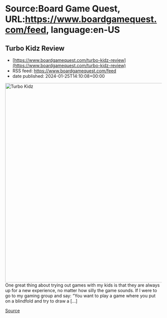 # Source:Board Game Quest, URL:https://www.boardgamequest.com/feed, language:en-US

## Turbo Kidz Review
 - [https://www.boardgamequest.com/turbo-kidz-review](https://www.boardgamequest.com/turbo-kidz-review)
 - RSS feed: https://www.boardgamequest.com/feed
 - date published: 2024-01-25T14:10:08+00:00

<img alt="Turbo Kidz" class="webfeedsFeaturedVisual not-transparent wp-post-image" height="640" src="https://www.boardgamequest.com/wp-content/uploads/2023/12/Turbo-Kidz-1024x1024.webp" width="640" />One great thing about trying out games with my kids is that they are always up for a new experience, no matter how silly the game sounds. If I were to go to my gaming group and say: &#8220;You want to play a game where you put on a blindfold and try to draw a [&#8230;]
<p><a href="https://www.boardgamequest.com/turbo-kidz-review/" rel="nofollow">Source</a></p>

